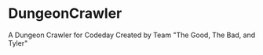 DungeonCrawler
==============
A Dungeon Crawler for Codeday
Created by Team "The Good, The Bad, and Tyler"
